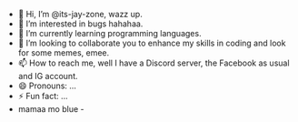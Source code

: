 - 👋 Hi, I’m @its-jay-zone, wazz up.
- 👀 I’m interested in bugs hahahaa.
- 🌱 I’m currently learning programming languages.
- 💞️ I’m looking to collaborate you to enhance my skills in coding and look for some memes, emee.
- 📫 How to reach me, well I have a Discord server, the Facebook as usual and IG account.
- 😄 Pronouns: ...
- ⚡ Fun fact: ...
- mamaa mo blue -
<!---
its-jay-zone/its-jay-zone is a ✨ special ✨ repository because its `README.md` (this file) appears on your GitHub profile.
You can click the Preview link to take a look at your changes.
--->
